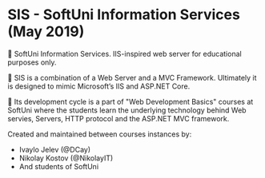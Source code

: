 <!--
  Title: SoftUni Information Services
  Description: IIS and ASP.NET Core inspired project
  for education purposes.
  Author: Vasil Kotsev
  -->

# SIS - SoftUni Information Services (May 2019)
📌 SoftUni Information Services. IIS-inspired web server for educational purposes only.

📢 SIS is a combination of a Web Server and a MVC Framework. Ultimately it is designed to mimic Microsoft’s IIS and ASP.NET Core. 

💬 Its development cycle is a part of "Web Development Basics" courses at SoftUni where the students learn the underlying technology behind Web servies, Servers, HTTP protocol and the ASP.NET MVC framework. 

Created and maintained between courses instances by:
* Ivaylo Jelev (@DCay)
* Nikolay Kostov (@NikolayIT)
* And students of SoftUni

